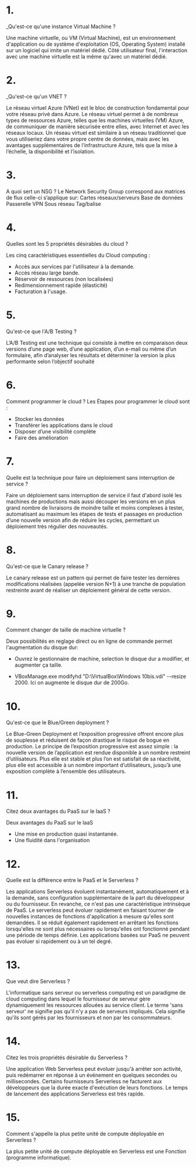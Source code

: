 # 1.
_Qu'est-ce qu'une instance Virtual Machine ?

Une machine virtuelle, ou VM (Virtual Machine), est un environnement d'application ou de système d'exploitation (OS, Operating System) installé sur un logiciel qui imite un matériel dédié. Côté utilisateur final, l'interaction avec une machine virtuelle est la même qu'avec un matériel dédié.
# 2.
_Qu'est-ce qu'un VNET ?

Le réseau virtuel Azure (VNet) est le bloc de construction fondamental pour votre réseau privé dans Azure. Le réseau virtuel permet à de nombreux types de ressources Azure, telles que les machines virtuelles (VM) Azure, de communiquer de manière sécurisée entre elles, avec Internet et avec les réseaux locaux. Un réseau virtuel est similaire à un réseau traditionnel que vous utiliseriez dans votre propre centre de données, mais avec les avantages supplémentaires de l’infrastructure Azure, tels que la mise à l’échelle, la disponibilité et l’isolation.

# 3.
A quoi sert un NSG ?
Le Network Security Group correspond aux matrices de flux celle-ci s’applique sur:
Cartes réseaux/serveurs Base de données Passerelle VPN Sous réseau Tag/balise

# 4.
Quelles sont les 5 propriétés désirables du cloud ?

Les cinq caractéristiques essentielles du Cloud computing :
- Accès aux services par l'utilisateur à la demande.
- Accès réseau large bande.
- Réservoir de ressources (non localisées)
- Redimensionnement rapide (élasticité)
- Facturation à l'usage.

# 5.
Qu'est-ce que l'A/B Testing ?

L’A/B Testing est une technique qui consiste à mettre en comparaison deux versions d’une page web, d’une application, d’un e-mail ou même d’un formulaire, afin d’analyser les résultats et déterminer la version la plus performante selon l’objectif souhaité
# 6.
Comment programmer le cloud ?
Les Étapes pour programmer le cloud sont :

- Stocker les données
- Transférer les applications dans le cloud
- Disposer d’une visibilité complète
- Faire des amélioration
# 7.
Quelle est la technique pour faire un déploiement sans interruption de service ?

Faire un déploiement sans interruption de service il faut d'abord isolé les machines de productions mais aussi découper 
les versions en un plus grand nombre de livraisons de moindre taille et moins complexes à tester,
automatisant au maximum les étapes de tests et passages en production d’une nouvelle version afin de réduire les cycles,
permettant un déploiement très régulier des nouveautés.

# 8.
Qu'est-ce que le Canary release ?

Le canary release est un pattern qui permet de faire tester les dernières modifications réalisées (appelée version N+1) à une tranche de population restreinte avant de réaliser un déploiement général de cette version.

# 9.
Comment changer de taille de machine virtuelle ?

Deux possibilités en reglage direct ou en ligne de commande  permet l'augmentation du disque dur:

- Ouvrez le gestionnaire de machine, selection le disque dur a modifier, et augmenter ça taille.

- VBoxManage.exe modifyhd "D:\VirtualBox\Windows 10bis.vdi" --resize 2000. 
  Ici on augmente le disque dur de 200Go.

# 10.
Qu'est-ce que le Blue/Green deployment ?

Le Blue-Green Deployment et l’exposition progressive offrent encore plus de souplesse et réduisent de façon drastique le risque de bogue en production.
Le principe de l’exposition progressive est assez simple : la nouvelle version de l’application est rendue disponible à un nombre restreint d’utilisateurs. Plus elle est stable et plus l’on est satisfait de sa réactivité, plus elle est accessible à un nombre important d’utilisateurs, jusqu’à une exposition complète à l’ensemble des utilisateurs.
# 11.
Citez deux avantages du PaaS sur le IaaS ?

Deux avantages du PaaS sur le IaaS
- Une mise en production quasi instantanée.
- Une fluidité dans l'organisation

# 12.
Quelle est la différence entre le PaaS et le Serverless ?

Les applications Serverless évoluent instantanément, automatiquement et à la demande, sans configuration supplémentaire de la part du développeur ou du fournisseur. En revanche, ce n'est pas une caractéristique intrinsèque de PaaS. Le serverless peut évoluer rapidement en faisant tourner de nouvelles instances de fonctions d'application à mesure qu'elles sont demandées. Il se réduit également rapidement en arrêtant les fonctions lorsqu'elles ne sont plus nécessaires ou lorsqu'elles ont fonctionné pendant une période de temps définie. Les applications basées sur PaaS ne peuvent pas évoluer si rapidement ou à un tel degré.

# 13.
Que veut dire Serverless ?

L'informatique sans serveur ou serverless computing est un paradigme de cloud computing dans lequel le fournisseur de serveur gère dynamiquement les ressources allouées au service client. Le terme 'sans serveur' ne signifie pas qu'il n'y a pas de serveurs impliqués. Cela signifie qu'ils sont gérés par les fournisseurs et non par les consommateurs.

# 14.
Citez les trois propriétés désirable du Serverless ?

Une application Web Serverless peut évoluer jusqu'à arrêter son activité, puis redémarrer en réponse à un événement en quelques secondes ou millisecondes. Certains fournisseurs Serverless ne facturent aux développeurs que la durée exacte d'exécution de leurs fonctions. Le temps de lancement des applications Serverless est très rapide.

# 15.
Comment s'appelle la plus petite unité de compute déployable en Serverless ?

La plus petite unité de compute déployable en Serverless est une Fonction (programme informatique).
